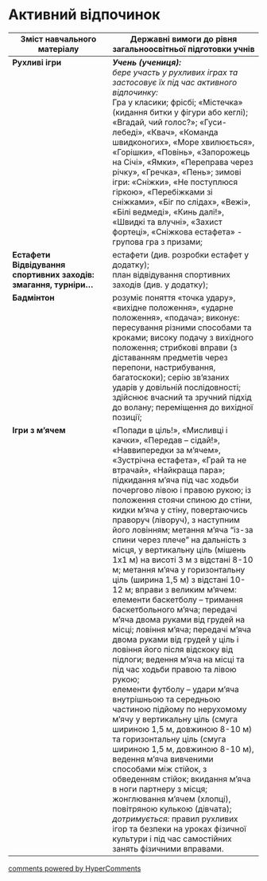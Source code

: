 <div id="hypercomments_widget" class="js-hypercomments-widget invisible"></div>

# Активний відпочинок

<table>
  <tr>
    <td width="40%" align="center"><b>Зміст навчального матеріалу</b></td>
    <td width="60%" align="center"><b>Державні вимоги до рівня загальноосвітньої підготовки учнів</b></td>
  </tr>
<tbody>
  <tr>
    <td width="40%" style="vertical-align:top !important;">
    <b>Рухливі ігри</b></td>
    <td width="60%" style="vertical-align:top !important;">
	   <i><b>Учень (учениця):</b></i><br>
	   <i>бере участь у рухливих іграх та застосовує їх під час активного відпочинку:</i><br>
	   Гра у класики; фрісбі; «Містечка» (кидання битки у фігури або кеглі); «Вгадай, чий голос?»; «Гуси-лебеді», «Квач», «Команда швидконогих», «Море хвилюється», «Горішки», «Повінь», «Запорожець на Січі», «Ямки», «Переправа через річку», «Гречка», «Пень»; зимові ігри: «Сніжки», «Не поступлюся гіркою», «Перебіжками зі сніжками», «Біг по слідах», «Вежі», «Білі ведмеді», «Кинь далі!», «Швидкі та влучні», «Захист фортеці», «Сніжкова естафета» - групова гра з призами;
	</td>
  </tr>
  <tr>
    <td width="40%" style="vertical-align:top !important;">
    <b>Естафети<br>
    Відвідування спортивних заходів: змагання, турніри…</b>
    </td>
    <td width="60%" style="vertical-align:top !important;">
	   естафети (див. розробки естафет у додатку);<br>
	   план відвідування спортивних заходів (див. у додатку);<br>
	   </td>
  </tr>
  <tr>
    <td width="40%" style="vertical-align:top !important;">
    <b>Бадмінтон</b></td>
    <td width="60%" style="vertical-align:top !important;">
	   розуміє поняття «точка удару», «вихідне положення», «ударне положення», «подача»; виконує: пересування різними способами та кроками; високу подачу з вихідного положення; стрибкові вправи (з діставанням предметів через перепони, настрибування, багатоскоки); серію зв’язаних ударів у довільній послідовності; здійснює вчасний та зручний підхід до волану; переміщення до вихідної позиції;
	   </td>
  </tr>
  <tr>
    <td width="40%" style="vertical-align:top !important;">
    <b>Ігри з м’ячем</b></td>
    <td width="60%" style="vertical-align:top !important;">
	  «Попади в ціль!», «Мисливці і качки», «Передав – сідай!», «Наввипередки за м’ячем», «Зустрічна естафета», «Грай та не втрачай», «Найкраща пара»; підкидання м’яча під час ходьби почергово лівою і правою рукою; із положення стоячи спиною до стіни, кидки м’яча у стіну, повертаючись праворуч (ліворуч), з наступним його ловінням; метання м’яча “із-за спини через плече” на дальність з місця, у вертикальну ціль (мішень 1х1 м) на висоті 3 м з відстані 8-10 м; метання м’яча у горизонтальну ціль (ширина 1,5 м) з відстані 10-12 м;<nt>
    вправи з великим м’ячем: елементи баскетболу – тримання баскетбольного м’яча; передачі м’яча двома руками від грудей на місці; ловіння м’яча; передачі м’яча двома руками від грудей у ціль і ловіння його після відскоку від підлоги; ведення м’яча на місці та під час ходьби правою та лівою рукою;<br>
    елементи футболу – удари м’яча внутрішньою та середньою частиною підйому по нерухомому м’ячу у вертикальну ціль (смуга шириною 1,5 м, довжиною 8-10 м) та горизонтальну ціль (смуга шириною 1,5 м, довжиною 8-10 м), ведення м’яча вивченими способами між стійок, з обведенням стійок; вкидання м’яча в ноги партнеру з місця; жонглювання м’ячем (хлопці), повітряною кулькою (дівчата);<br>
    <i>дотримується:</i> правил рухливих ігор та  безпеки на уроках фізичної культури і під час самостійних занять фізичними вправами.<br>
	  </td>
  </tr>
</tbody>
</table>

<div class="js-hypercomments-container">
<a href="http://hypercomments.com" class="hc-link" title="comments widget">comments powered by HyperComments</a>
</div>